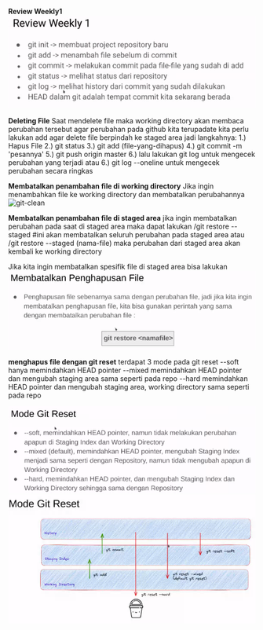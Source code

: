 **Review Weekly1**
![review-weekly1](./review-w1.png)

**Deleting File**
Saat mendelete file maka working directory akan membaca perubahan tersebut
agar perubahan pada github kita terupadate kita perlu lakukan add agar
delete file berpindah ke staged area
jadi langkahnya:
1.) Hapus File
2.) git status
3.) git add (file-yang-dihapus)
4.) git commit -m 'pesannya'
5.) git push origin master
6.) lalu lakukan git log untuk mengecek perubahan yang terjadi
atau
6.) git log --oneline untuk mengecek perubahan secara ringkas

**Membatalkan penambahan file di working directory**
Jika ingin menambahkan file ke working directory dan membatalkan perubahannya
![git-clean](git-clean.png)

**Membatalkan penambahan file di staged area**
jika ingin membatalkan perubahan pada saat di staged area maka dapat lakukan
/git restore --staged #ini akan membatalkan seluruh perubahan pada staged area
atau
/git restore --staged (nama-file)
maka perubahan dari staged area akan kembali ke working directory

Jika kita ingin membatalkan spesifik file di staged area bisa lakukan
![git-restore](./git-restore.png)

**menghapus file dengan git reset**
terdapat 3 mode pada git reset
--soft hanya memindahkan HEAD pointer
--mixed memindahkan HEAD pointer dan mengubah staging area sama seperti pada repo
--hard memindahkan HEAD pointer dan mengubah staging area, working directory sama seperti pada repo

![git-reset-mode](./git-reset.png)
![git-reset-mode2](./git-reset2.png)
